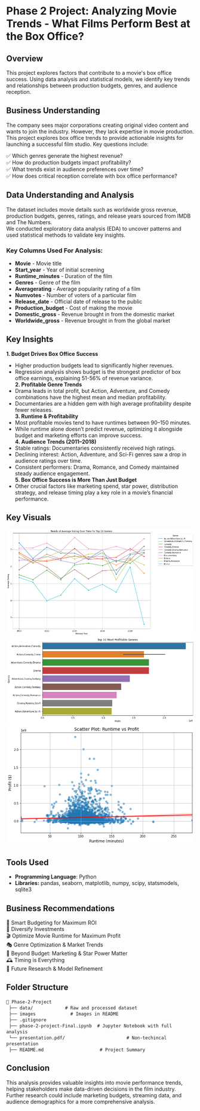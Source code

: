 
# Phase 2 Project: Analyzing Movie Trends - What Films Perform Best at the Box Office?

## Overview
This project explores factors that contribute to a movie's box office success. Using data analysis and statistical models, we identify key trends and relationships between production budgets, genres, and audience reception.

## Business Understanding
The company sees major corporations creating original video content and wants to join the industry. However, they lack expertise in movie production. This project explores box office trends to provide actionable insights for launching a successful film studio. Key questions include:

✅ Which genres generate the highest revenue?  
✅ How do production budgets impact profitability?  
✅ What trends exist in audience preferences over time?  
✅ How does critical reception correlate with box office performance? 

## Data Understanding and Analysis
The dataset includes movie details such as worldwide gross revenue, production budgets, genres, ratings, and release years sourced from IMDB and The Numbers.  
We conducted exploratory data analysis (EDA) to uncover patterns and used statistical methods to validate key insights.  
### Key Columns Used For Analysis:
- **Movie** - Movie title  
- **Start_year** - Year of initial screening 
- **Runtime_minutes** - Duration of the film  
- **Genres** - Genre of the film  
- **Averagerating** - Average popularity rating of a film  
- **Numvotes** - Number of voters of a particular film  
- **Release_date** - Official date of release to the public  
- **Production_budget** - Cost of making the movie  
- **Domestic_gross** - Revenue brought in from the domestic market  
- **Worldwide_gross** - Revenue brought in from the global market  

## Key Insights
**1. Budget Drives Box Office Success** 
- Higher production budgets lead to significantly higher revenues.  
- Regression analysis shows budget is the strongest predictor of box office earnings, explaining 51-56% of revenue variance.  
**2. Profitable Genre Trends**  
- Drama leads in total profit, but Action, Adventure, and Comedy combinations have the highest mean and median profitability.  
- Documentaries are a hidden gem with high average profitability despite fewer releases.  
**3. Runtime & Profitability**  
- Most profitable movies tend to have runtimes between 90–150 minutes.  
- While runtime alone doesn’t predict revenue, optimizing it alongside budget and marketing efforts can improve success.  
**4. Audience Trends (2011–2018)**  
- Stable ratings: Documentaries consistently received high ratings.  
- Declining interest: Action, Adventure, and Sci-Fi genres saw a drop in audience ratings over time.  
- Consistent performers: Drama, Romance, and Comedy maintained steady audience engagement.  
**5. Box Office Success is More Than Just Budget** 
- Other crucial factors like marketing spend, star power, distribution strategy, and release timing play a key role in a movie’s financial performance.  

## Key Visuals
![Alt text](images/genre_trends.png)
![Alt text](images/profitable_genres.png)
![Alt text](images/runtime<>profit.png)


## Tools Used
- **Programming Language**: Python
- **Libraries:** pandas, seaborn, matplotlib, numpy, scipy, statsmodels, sqlite3

## Business Recommendations
🎯 Smart Budgeting for Maximum ROI   
🎥 Diversify Investments  
🎬 Optimize Movie Runtime for Maximum Profit  
🎭 Genre Optimization & Market Trends  
🌟 Beyond Budget: Marketing & Star Power Matter  
 🕰️ Timing is Everything  
🔬 Future Research & Model Refinement  

## Folder Structure
```
📂 Phase-2-Project
 ├── data/            # Raw and processed dataset
 ├── images             # Images in README
 ├── .gitignore
 ├── phase-2-project-Final.ipynb  # Jupyter Notebook with full analysis
 └── presentation.pdf/                       # Non-techincal presentation  
 ├── README.md                     # Project Summary
```

## Conclusion
This analysis provides valuable insights into movie performance trends, helping stakeholders make data-driven decisions in the film industry. Further research could include marketing budgets, streaming data, and audience demographics for a more comprehensive analysis.

